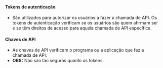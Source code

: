 #### Tokens de autenticação
- São utilizados para autorizar os usuários a fazer a chamada de API. Os tokens de autenticação verificam se os usuários são quem afirmam ser e se têm direitos de acesso para aquela chamada de API específica.

#### Chaves de API
- As chaves de API verificam o programa ou a aplicação que faz a chamada de API. 
- **OBS:** Não são tão seguras quanto os tokens.